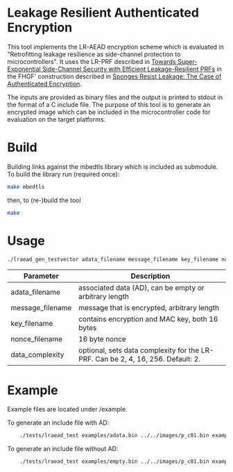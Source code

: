 # Leakage Resilient Authenticated Encryption 

This tool implements the LR-AEAD encryption scheme which is evaluated in "Retrofitting leakage resilience as side-channel protection to microcontrollers".
It uses the LR-PRF described in [Towards Super-Exponential Side-Channel Security with Efficient Leakage-Resilient PRFs](https://link.springer.com/chapter/10.1007%2F978-3-642-33027-8_12)
in the FHGF' construction described in [Sponges Resist Leakage: The Case of Authenticated Encryption](https://link.springer.com/chapter/10.1007%2F978-3-030-34621-8_8).

The inputs are provided as binary files and the output is printed to stdout in
the format of a C include file.
The purpose of this tool is to generate an encrypted image which can be included
in the microcontroller code for evaluation on the target platforms.

# Build

Building links against the mbedtls library which is included as submodule.
To build the library run (required once):

```bash
make mbedtls
```

then, to (re-)build the tool
```bash
make
```

# Usage

```bash
./lraead_gen_testvector adata_filename message_filename key_filename nonce_filename [data_complexity]
```

| Parameter        | Description                                                                      |
|------------------| ---------------------------------------------------------------------------------|
| adata_filename   | associated data (AD), can be empty or arbitrary length                           |
| message_filename | message that is encrypted, arbitrary length                                      |
| key_filename     | contains encryption and MAC key, both 16 bytes                                   |
| nonce_filename   | 16 byte nonce                                                                    |
| data_complexity  | optional, sets data complexity for the LR-PRF. Can be 2, 4, 16, 256. Default: 2. |


# Example

Example files are located under /example.

To generate an include file with AD:
```bash
	./tests/lraead_test examples/adata.bin ../../images/p_c01.bin examples/keys.bin examples/nonce.bin ../../sdcard/p_c01_enc.bin
```

To generate an include file without AD:
```bash
	./tests/lraead_test examples/empty.bin ../../images/p_c01.bin examples/keys.bin examples/nonce.bin ../../sdcard/p_c01_enc.bin
```
